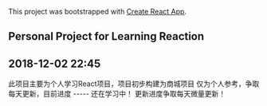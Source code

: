 This project was bootstrapped with [Create React App](https://github.com/facebook/create-react-app).

## Personal Project for Learning Reaction


## 2018-12-02 22:45
此项目主要为个人学习React项目，项目初步构建为商城项目
仅为个人参考，争取每天更新，目前进度 -----  还在学习中！
更新进度争取每天微量更新！



